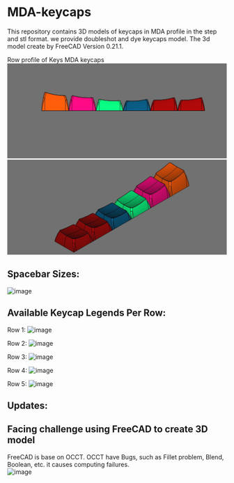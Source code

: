 # MDA-keycaps
This repository contains 3D models of keycaps in MDA profile in the step and stl format. we provide doubleshot and dye keycaps model. The 3d model create by FreeCAD Version 0.21.1.

Row profile of Keys MDA keycaps
![image](https://github.com/T28GoProg/MDA-keycaps/blob/main/MDA%20profile%202.jpg)
![image](https://github.com/T28GoProg/MDA-keycaps/blob/main/MDA%20profile.jpg)

Spacebar Sizes:
----------
![image]()

Available Keycap Legends Per Row:
------------------------------------------
Row 1:
![image]()

Row 2:
![image]()

Row 3:
![image]()

Row 4:
![image]()

Row 5:
![image]()

Updates:
---------------------


Facing challenge using FreeCAD to create 3D model 
---------
FreeCAD is base on OCCT. OCCT have Bugs, such as Fillet problem, Blend, Boolean, etc. it causes computing failures.  
![image]()
